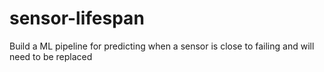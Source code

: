 # sensor-lifespan
Build a ML pipeline for predicting when a sensor is close to failing and will need to be replaced
